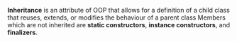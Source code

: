 **Inheritance** is an attribute of OOP that allows for a definition of a child class that reuses, extends, or modifies the behaviour of a parent class
Members which are not inherited are **static constructors**, **instance constructors**, and **finalizers**.